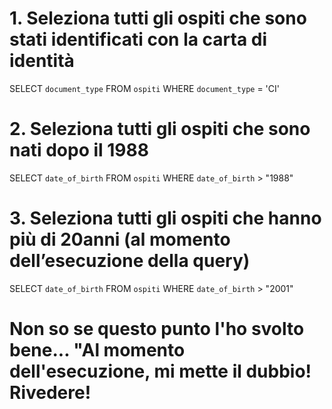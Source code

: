 # 1. Seleziona tutti gli ospiti che sono stati identificati con la carta di identità
SELECT `document_type` FROM `ospiti` WHERE `document_type` = 'CI'

# 2. Seleziona tutti gli ospiti che sono nati dopo il 1988
SELECT `date_of_birth` FROM `ospiti` WHERE `date_of_birth` > "1988"

# 3. Seleziona tutti gli ospiti che hanno più di 20anni (al momento dell’esecuzione della query)
SELECT `date_of_birth` FROM `ospiti` WHERE `date_of_birth` > "2001"
# Non so se questo punto l'ho svolto bene... "Al momento dell'esecuzione, mi mette il dubbio! Rivedere!



